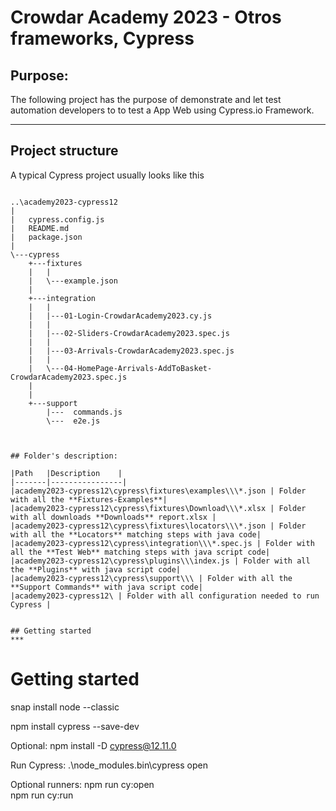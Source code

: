 # Crowdar Academy 2023 - Otros frameworks, Cypress

## Purpose:
The following project has the purpose of demonstrate and let test automation developers to
to test a App Web using Cypress.io Framework.

***

## Project structure

A typical Cypress project usually looks like this

```

..\academy2023-cypress12
|
|   cypress.config.js
|   README.md
|   package.json
|   
\---cypress
    +---fixtures
    |   |  
    |   \---example.json
    |      
    +---integration
    |   |
    |   |---01-Login-CrowdarAcademy2023.cy.js
    |   |
    |   |---02-Sliders-CrowdarAcademy2023.spec.js
    |   |
    |   |---03-Arrivals-CrowdarAcademy2023.spec.js
    |   |
    |   \---04-HomePage-Arrivals-AddToBasket-CrowdarAcademy2023.spec.js
    |      
    |       
    +---support
        |---  commands.js
        \---  e2e.js
                        


## Folder's description:

|Path   |Description    |
|-------|----------------|
|academy2023-cypress12\cypress\fixtures\examples\\\*.json | Folder with all the **Fixtures-Examples**|
|academy2023-cypress12\cypress\fixtures\Download\\\*.xlsx | Folder with all downloads **Downloads** report.xlsx |
|academy2023-cypress12\cypress\fixtures\locators\\\*.json | Folder with all the **Locators** matching steps with java code|
|academy2023-cypress12\cypress\integration\\\*.spec.js | Folder with all the **Test Web** matching steps with java script code|
|academy2023-cypress12\cypress\plugins\\\index.js | Folder with all the **Plugins** with java script code|
|academy2023-cypress12\cypress\support\\\ | Folder with all the **Support Commands** with java script code|
|academy2023-cypress12\ | Folder with all configuration needed to run Cypress |


## Getting started
***    

```

# Getting started

 snap install node --classic
 
 npm install cypress --save-dev
 
 Optional: npm install -D cypress@12.11.0
 
 Run Cypress:  .\node_modules\.bin\cypress open
 
 Optional runners: npm run cy:open              
                   npm run cy:run 